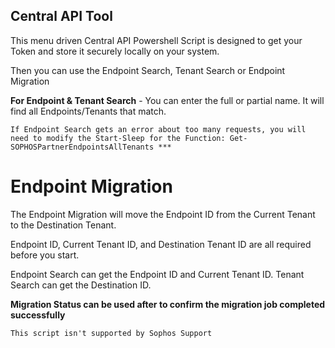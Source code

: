## Central API Tool

This menu driven Central API Powershell Script is designed to get your Token and store it securely locally on your system. 

Then you can use the Endpoint Search, Tenant Search or Endpoint Migration

**For Endpoint & Tenant Search** - You can enter the full or partial name. It will find all Endpoints/Tenants that match.

```
If Endpoint Search gets an error about too many requests, you will need to modify the Start-Sleep for the Function: Get-SOPHOSPartnerEndpointsAllTenants ***
```  

# Endpoint Migration

The Endpoint Migration will move the Endpoint ID from the Current Tenant to the Destination Tenant.

Endpoint ID, Current Tenant ID, and Destination Tenant ID are all required before you start.

Endpoint Search can get the Endpoint ID and Current Tenant ID. 
Tenant Search can get the Destination ID.

**Migration Status can be used after to confirm the migration job completed successfully**
  
```
This script isn't supported by Sophos Support
```
